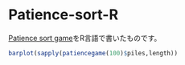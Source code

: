 Patience-sort-R
===============

[Patience sort game](http://en.wikipedia.org/wiki/Patience_sorting)をR言語で書いたものです。


````r
barplot(sapply(patiencegame(100)$piles,length))
````


